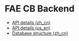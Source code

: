 # FAE CB Backend

- [API details (zh_cn)](docs_zh_cn/protocol.md)
- [API details (us_en)](docs_us_en/protocol.md)
- [Database structure (zh_cn)](docs_zh_cn/database.md)